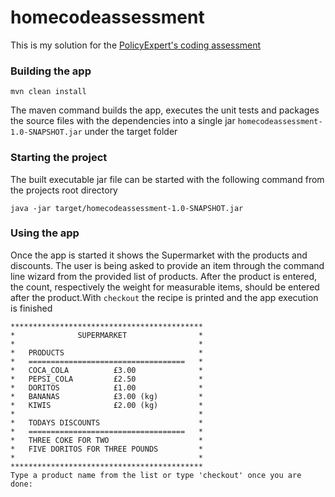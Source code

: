 # homecodeassessment
This is my solution for the [PolicyExpert's coding assessment](https://policyexpert.github.io/coding-assessment) 

### Building the app

`mvn clean install`

The maven command builds the app, executes the unit tests and packages the source files with the 
dependencies into a single jar `homecodeassessment-1.0-SNAPSHOT.jar` under the target folder

### Starting the project
The built executable jar file can be started with the following command from the projects root directory

`java -jar target/homecodeassessment-1.0-SNAPSHOT.jar `

### Using the app
Once the app is started it shows the Supermarket with the products and discounts.
The user is being asked to provide an item through the command line wizard from the provided list of products. 
After the product is entered, the count, respectively the weight for measurable items, 
should be entered after the product.With `checkout` the recipe is printed and the app execution is finished
```
*******************************************
*              SUPERMARKET                *
*                                         *
*   PRODUCTS                              *
*   ===================================   *
*   COCA_COLA          £3.00              *
*   PEPSI_COLA         £2.50              *
*   DORITOS            £1.00              *
*   BANANAS            £3.00 (kg)         *
*   KIWIS              £2.00 (kg)         *
*                                         *
*   TODAYS DISCOUNTS                      *
*   ===================================   *
*   THREE COKE FOR TWO                    *
*   FIVE DORITOS FOR THREE POUNDS         *
*                                         *
*******************************************
Type a product name from the list or type 'checkout' once you are done:
```